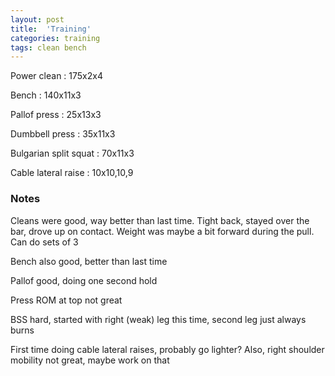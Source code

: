 ```yaml
---
layout: post
title:  'Training'
categories: training
tags: clean bench
---
```


Power clean : 175x2x4

Bench : 140x11x3

Pallof press  : 25x13x3

Dumbbell press  : 35x11x3

Bulgarian split squat : 70x11x3

Cable lateral raise : 10x10,10,9

### Notes

Cleans were good, way better than last time. Tight back, stayed over the bar, drove up on contact. Weight was maybe a bit forward during the pull. Can do sets of 3

Bench also good, better than last time

Pallof good, doing one second hold

Press ROM at top not great

BSS hard, started with right (weak) leg this time, second leg just always burns

First time doing cable lateral raises, probably go lighter? Also, right shoulder mobility not great, maybe work on that
